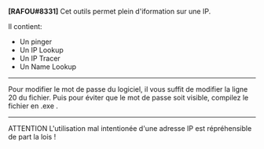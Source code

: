 ________________________________[RAFOU#8331]________________________________
Cet outils permet plein d'iformation sur une IP.

Il contient:
- Un pinger
- Un IP Lookup
- Un IP Tracer
- Un Name Lookup
_________________________________________________________________________
Pour modifier le mot de passe du logiciel, il vous suffit de 
modifier la ligne 20 du fichier. Puis pour éviter que le mot de 
passe soit visible, compilez le fichier en .exe .
_________________________________________________________________________
ATTENTION
L'utilisation mal intentionée d'une adresse IP est répréhensible de part la lois !
